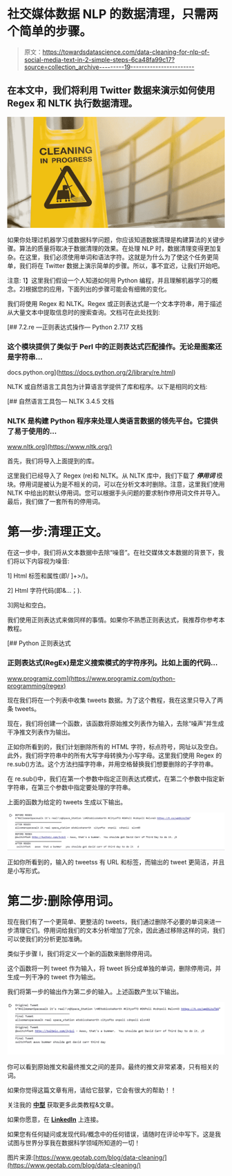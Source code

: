 # 社交媒体数据 NLP 的数据清理，只需两个简单的步骤。

> 原文：<https://towardsdatascience.com/data-cleaning-for-nlp-of-social-media-text-in-2-simple-steps-6ca48fa99c17?source=collection_archive---------19----------------------->

## 在本文中，我们将利用 Twitter 数据来演示如何使用 Regex 和 NLTK 执行数据清理。

![](img/d61d31f09ebbab4faf99ea1b7f3c599b.png)

如果你处理过机器学习或数据科学问题，你应该知道数据清理是构建算法的关键步骤。算法的质量将取决于数据清理的效果。在处理 NLP 时，数据清理变得更加复杂。在这里，我们必须使用单词和语法字符。这就是为什么为了使这个任务更简单，我们将在 Twitter 数据上演示简单的步骤。所以，事不宜迟，让我们开始吧。

注意: 1】这里我们假设一个人知道如何用 Python 编程，并且理解机器学习的概念。2]根据您的应用，下面列出的步骤可能会有细微的变化。

我们将使用 Regex 和 NLTK。Regex 或正则表达式是一个文本字符串，用于描述从大量文本中提取信息时的搜索查询。文档可在此处找到:

 [## 7.2.re —正则表达式操作— Python 2.7.17 文档

### 这个模块提供了类似于 Perl 中的正则表达式匹配操作。无论是图案还是字符串…

docs.python.org](https://docs.python.org/2/library/re.html) 

NLTK 或自然语言工具包为计算语言学提供了库和程序。以下是相同的文档:

[](https://www.nltk.org/) [## 自然语言工具包— NLTK 3.4.5 文档

### NLTK 是构建 Python 程序来处理人类语言数据的领先平台。它提供了易于使用的…

www.nltk.org](https://www.nltk.org/) 

首先，我们将导入上面提到的库。

这里我们已经导入了 Regex (re)和 NLTK。从 NLTK 库中，我们下载了 ***停用词*** 模块。停用词是被认为是不相关的词，可以在分析文本时删除。注意，这里我们使用 NLTK 中给出的默认停用词。您可以根据手头问题的要求制作停用词文件并导入。最后，我们做了一套所有的停用词。

# 第一步:清理正文。

在这一步中，我们将从文本数据中去除“噪音”。在社交媒体文本数据的背景下，我们将以下内容视为噪音:

1] Html 标签和属性(即/ ]+>/)。

2] Html 字符代码(即&…；).

3]网址和空白。

我们使用正则表达式来做同样的事情。如果你不熟悉正则表达式，我推荐你参考本教程。

[](https://www.programiz.com/python-programming/regex) [## Python 正则表达式

### 正则表达式(RegEx)是定义搜索模式的字符序列。比如上面的代码…

www.programiz.com](https://www.programiz.com/python-programming/regex) 

现在我们将在一个列表中收集 tweets 数据。为了这个教程，我在这里只导入了两条 tweets。

现在，我们将创建一个函数，该函数将原始推文列表作为输入，去除“噪声”并生成干净推文列表作为输出。

正如你所看到的，我们计划删除所有的 HTML 字符，标点符号，网址以及空白。此外，我们将字符串中的所有大写字母转换为小写字母。这里我们使用 Regex 的 re.sub()方法。这个方法扫描字符串，并用空格替换我们想要删除的子字符串。

在 re.sub()中，我们在第一个参数中指定正则表达式模式，在第二个参数中指定新字符串，在第三个参数中指定要处理的字符串。

上面的函数为给定的 tweets 生成以下输出。

![](img/d62bb6ed9a4966fb3892c4b92dc94046.png)

正如你所看到的，输入的 tweetss 有 URL 和标签，而输出的 tweet 更简洁，并且是小写形式。

# 第二步:删除停用词。

现在我们有了一个更简单、更整洁的 tweets，我们通过删除不必要的单词来进一步清理它们。停用词给我们的文本分析增加了冗余，因此通过移除这样的词，我们可以使我们的分析更加准确。

类似于步骤 I，我们将定义一个新的函数来删除停用词。

这个函数将一列 tweet 作为输入，将 tweet 拆分成单独的单词，删除停用词，并生成一列干净的 tweet 作为输出。

我们将第一步的输出作为第二步的输入。上述函数产生以下输出。

![](img/5ce07e72d9abdfb4a5909aecf9260a65.png)

你可以看到原始推文和最终推文之间的差异。最终的推文非常紧凑，只有相关的词。

如果你觉得这篇文章有用，请给它鼓掌，它会有很大的帮助！！

关注我的 [**中型**](https://medium.com/@agastidukare) 获取更多此类教程&文章。

如果你愿意，在 [**LinkedIn**](https://www.linkedin.com/in/agastidukare/) 上连接。

如果您有任何疑问或发现代码/概念中的任何错误，请随时在评论中写下。这是我试图与世界分享我在数据科学领域所知道的一切！

图片来源:[https://www.geotab.com/blog/data-cleaning/](https://www.geotab.com/blog/data-cleaning/)